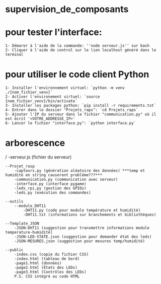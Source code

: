 # supervision_de_composants
 

# pour tester l'interface:
    1- Démarer à l'aide de la commande: ''node serveur.js'' sur bash
    2- Cliquer à l'aide de control sur le lien localhost généré dans le terminal

# pour utiliser le code client Python

    1- Installer l'environnement virtuel: `python -m venv ./{nom_fichier_venv}`
    2- Activer l'environement virtuel: `source {nom_fichier_venv}/bin/activate`
    3- Installer les packages python: `pip install -r requirements.txt`
    4- Entrer dans le dossier "Projets_raps": `cd Projets_raps`
    5- Ajouter l'IP du serveur dans le fichier "communication.py" où il est écrit '<VOTRE_ADDRESSE_IP>'
    6- Lancer le fichier "interface.py": `python interface.py`

# arborescence
/
    -serveur.js (fichier du serveur)

    --Projet_rasp
        -capteurs.py (génération aléatoire des données) ***temp et humidité en string causeront problème???***
        -communication.py (communication avec serveur)
        -interface.py (interface pygame)
        -leds_rpi.py (gestion des GPIOs)
        -leds.py (exécution des commandes)

    --outils
        --module_DHT11
            -DHT11.py (code pour module température et humidité)
            -DHT11.txt (informations sur branchements et bibliothèques)

    --Template_JSON
        -JSON-DHT11 (suggestion pour transmettre informations module temperature-humidité)
        -JSON-LED-STATE.json (suggestion pour demander état des leds)
        -JSON-MESURES.json (suggestion pour mesures temp/humidité)

    --public
        -index.css (copie du fichier CSS)
        -index.html (tableau de bord)
        -page1.html (données)
        -page2.html (États des LEDs)
        -page3.html (Contrôles des LEDs)
        P.S. CSS intégré au code HTML